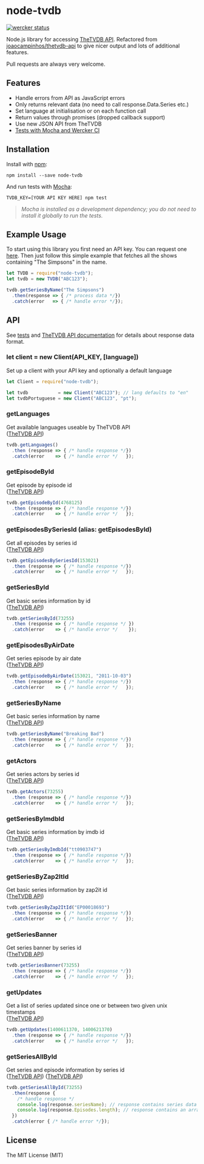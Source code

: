 # node-tvdb

[![wercker status](https://app.wercker.com/status/19dcad373ede868e37754a0367d68382/s/master "wercker status")](https://app.wercker.com/project/bykey/19dcad373ede868e37754a0367d68382)

Node.js library for accessing [TheTVDB API](https://api.thetvdb.com/swagger/). Refactored from [joaocampinhos/thetvdb-api](https://github.com/joaocampinhos/thetvdb-api) to give nicer output and lots of additional features.

Pull requests are always very welcome.

## Features

- Handle errors from API as JavaScript errors
- Only returns relevant data (no need to call response.Data.Series etc.)
- Set language at initialisation or on each function call
- Return values through promises (dropped callback support)
- Use new JSON API from TheTVDB
- [Tests with Mocha and Wercker CI](https://app.wercker.com/#applications/53f155d02094f9781d058f98)

## Installation

Install with [npm](https://npmjs.org/):

``` shell
npm install --save node-tvdb
```

And run tests with [Mocha](https://mochajs.org):

``` shell
TVDB_KEY=[YOUR API KEY HERE] npm test
```

> _Mocha is installed as a development dependency; you do not need to install it globally to run the tests._

## Example Usage

To start using this library you first need an API key. You can request one [here](http://thetvdb.com/?tab=apiregister). Then just follow this simple example that fetches all the shows containing "The Simpsons" in the name.

``` javascript
let TVDB = require("node-tvdb");
let tvdb = new TVDB("ABC123");

tvdb.getSeriesByName("The Simpsons")
  .then(response => { /* process data */})
  .catch(error   => { /* handle error */});
```

## API

See [tests](test) and [TheTVDB API documentation](https://api.thetvdb.com/swagger/) for details about response data format.

### let client = new Client(API_KEY, [language])

Set up a client with your API key and optionally a default language

``` javascript
let Client = require("node-tvdb");

let tvdb           = new Client("ABC123"); // lang defaults to "en"
let tvdbPortuguese = new Client("ABC123", "pt");
```

<!--- Function documentation -->
### getLanguages 

Get available languages useable by TheTVDB API  
([TheTVDB API](https://api.thetvdb.com/swagger#!/Languages/get_languages))

``` javascript
tvdb.getLanguages()
  .then (response => { /* handle response */})
  .catch(error    => { /* handle error */   });
```


### getEpisodeById 

Get episode by episode id  
([TheTVDB API](https://api.thetvdb.com/swagger#!/Episodes/get_episodes_id))

``` javascript
tvdb.getEpisodeById(4768125)
  .then (response => { /* handle response */})
  .catch(error    => { /* handle error */   });
```


### getEpisodesBySeriesId (alias: getEpisodesById)

Get all episodes by series id  
([TheTVDB API](https://api.thetvdb.com/swagger#!/Series/get_series_id_episodes))

``` javascript
tvdb.getEpisodesBySeriesId(153021)
  .then (response => { /* handle response */})
  .catch(error    => { /* handle error */   });
```


### getSeriesById 

Get basic series information by id  
([TheTVDB API](https://api.thetvdb.com/swagger#!/Series/get_series_id))

``` javascript
tvdb.getSeriesById(73255)
  .then (response => { /* handle response */ })
  .catch(error    => { /* handle error */    });
  ```


### getEpisodesByAirDate 

Get series episode by air date  
([TheTVDB API](https://api.thetvdb.com/swagger#!/Series/get_series_id_episodes_query))

``` javascript
tvdb.getEpisodeByAirDate(153021, "2011-10-03")
  .then (response => { /* handle response */})
  .catch(error    => { /* handle error */   });
```


### getSeriesByName 

Get basic series information by name  
([TheTVDB API](https://api.thetvdb.com/swagger#!/Search/get_search_series))

``` javascript
tvdb.getSeriesByName("Breaking Bad")
  .then (response => { /* handle response */})
  .catch(error    => { /* handle error */   });
```


### getActors 

Get series actors by series id  
([TheTVDB API](https://api.thetvdb.com/swagger#!/Series/get_series_id_actors))

``` javascript
tvdb.getActors(73255)
  .then (response => { /* handle response */})
  .catch(error    => { /* handle error */   });
```


### getSeriesByImdbId 

Get basic series information by imdb id  
([TheTVDB API](https://api.thetvdb.com/swagger#!/Search/get_search_series))

``` javascript
tvdb.getSeriesByImdbId("tt0903747")
  .then (response => { /* handle response */})
  .catch(error    => { /* handle error */   });
```


### getSeriesByZap2ItId 

Get basic series information by zap2it id  
([TheTVDB API](https://api.thetvdb.com/swagger#!/Search/get_search_series))

``` javascript
tvdb.getSeriesByZap2ItId("EP00018693")
  .then (response => { /* handle response */})
  .catch(error    => { /* handle error */   });
```


### getSeriesBanner 

Get series banner by series id  
([TheTVDB API](https://api.thetvdb.com/swagger#!/Series/get_series_id_filter))

``` javascript
tvdb.getSeriesBanner(73255)
  .then (response => { /* handle response */})
  .catch(error    => { /* handle error */   });
```


### getUpdates 

Get a list of series updated since one or between two given unix timestamps  
([TheTVDB API](https://api.thetvdb.com/swagger#!/Updates/get_updated_query))

``` javascript
tvdb.getUpdates(1400611370, 1400621370)
  .then (response => { /* handle response */})
  .catch(error    => { /* handle error */   });
```


### getSeriesAllById 

Get series and episode information by series id  
([TheTVDB API](https://api.thetvdb.com/swagger#!/Series/get_series_id))
([TheTVDB API](https://api.thetvdb.com/swagger#!/Series/get_series_id_episodes))

``` javascript
tvdb.getSeriesAllById(73255)
  .then(response {
    /* handle response */
    console.log(response.seriesName); // response contains series data
    console.log(response.Episodes.length); // response contains an array of episodes
  })
  .catch(error { /* handle error */});
```
<!--- Function documentation -->

## License

The MIT License (MIT)
